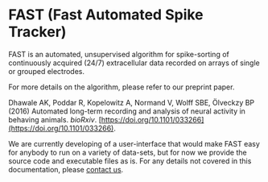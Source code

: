 # FAST (Fast Automated Spike Tracker)

FAST is an automated, unsupervised algorithm for spike-sorting of continuously acquired (24/7) extracellular data recorded on arrays of single or grouped electrodes.

For more details on the algorithm, please refer to our preprint paper.

Dhawale AK, Poddar R, Kopelowitz A, Normand V, Wolff SBE, Ölveckzy BP (2016) Automated long-term recording and analysis of neural activity in behaving animals. *bioRxiv*.  [https://doi.org/10.1101/033266](https://doi.org/10.1101/033266).

We are currently developing of a user-interface that would make FAST easy for anybody to run on a variety of data-sets, but for now we provide the source code and executable files as is. For any details not covered in this documentation, please [contact us](https://olveczkylab.oeb.harvard.edu/about).
